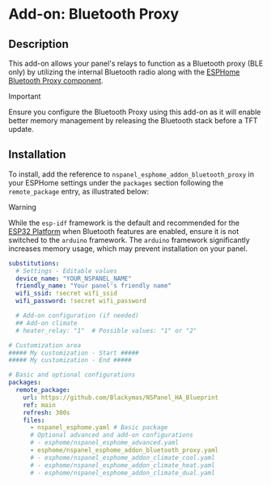 # Add-on: Bluetooth Proxy

## Description

This add-on allows your panel's relays to function as a Bluetooth proxy (BLE only) by utilizing the internal Bluetooth radio
along with the [ESPHome Bluetooth Proxy component](https://esphome.io/components/bluetooth_proxy.html).

> [!IMPORTANT]
>  Ensure you configure the Bluetooth Proxy using this add-on as it will enable better memory management by releasing the Bluetooth stack before a TFT update.

## Installation

To install, add the reference to `nspanel_esphome_addon_bluetooth_proxy` in your ESPHome settings under the `packages` section
following the `remote_package` entry, as illustrated below:

> [!WARNING]
> While the `esp-idf` framework is the default and recommended for the [ESP32 Platform](customization.md#framework-esp-idf) when Bluetooth features are enabled,
> ensure it is not switched to the `arduino` framework. The `arduino` framework significantly increases memory usage, which may prevent installation on your panel.

```yaml
substitutions:
  # Settings - Editable values
  device_name: "YOUR_NSPANEL_NAME"
  friendly_name: "Your panel's friendly name"
  wifi_ssid: !secret wifi_ssid
  wifi_password: !secret wifi_password

  # Add-on configuration (if needed)
  ## Add-on climate
  # heater_relay: "1"  # Possible values: "1" or "2"

# Customization area
##### My customization - Start #####
##### My customization - End #####

# Basic and optional configurations
packages:
  remote_package:
    url: https://github.com/Blackymas/NSPanel_HA_Blueprint
    ref: main
    refresh: 300s
    files:
      - nspanel_esphome.yaml # Basic package
      # Optional advanced and add-on configurations
      # - esphome/nspanel_esphome_advanced.yaml
      - esphome/nspanel_esphome_addon_bluetooth_proxy.yaml
      # - esphome/nspanel_esphome_addon_climate_cool.yaml
      # - esphome/nspanel_esphome_addon_climate_heat.yaml
      # - esphome/nspanel_esphome_addon_climate_dual.yaml
```
